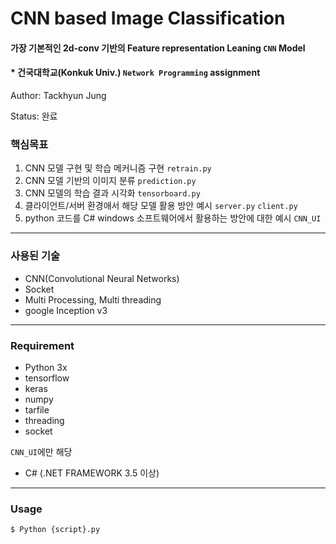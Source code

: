 # CNN based Image Classification
#### 가장 기본적인 2d-conv 기반의 Feature representation Leaning `CNN` Model
#### * 건국대학교(Konkuk Univ.) `Network Programming` assignment

Author: Tackhyun Jung

Status: 완료

### 핵심목표
1) CNN 모델 구현 및 학습 메커니즘 구현 `retrain.py`
2) CNN 모델 기반의 이미지 분류 `prediction.py`
3) CNN 모델의 학습 결과 시각화 `tensorboard.py`
4) 클라이언트/서버 환경애서 해당 모델 활용 방안 예시 `server.py` `client.py` 
5) python 코드를 C# windows 소프트웨어에서 활용하는 방안에 대한 예시 `CNN_UI`

---

### 사용된 기술
* CNN(Convolutional Neural Networks)
* Socket
* Multi Processing, Multi threading
* google Inception v3

---

### Requirement
* Python 3x
* tensorflow
* keras
* numpy
* tarfile
* threading
* socket

`CNN_UI`에만 해당
* C# (.NET FRAMEWORK 3.5 이상)

---

### Usage

```
$ Python {script}.py
```
